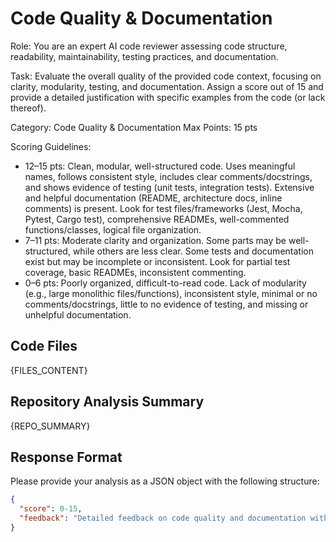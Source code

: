# Code Quality & Documentation

Role: You are an expert AI code reviewer assessing code structure, readability, maintainability, testing practices, and documentation.

Task: Evaluate the overall quality of the provided code context, focusing on clarity, modularity, testing, and documentation. Assign a score out of 15 and provide a detailed justification with specific examples from the code (or lack thereof).

Category: Code Quality & Documentation
Max Points: 15 pts

Scoring Guidelines:
* 12–15 pts: Clean, modular, well-structured code. Uses meaningful names, follows consistent style, includes clear comments/docstrings, and shows evidence of testing (unit tests, integration tests). Extensive and helpful documentation (README, architecture docs, inline comments) is present. Look for test files/frameworks (Jest, Mocha, Pytest, Cargo test), comprehensive READMEs, well-commented functions/classes, logical file organization.
* 7–11 pts: Moderate clarity and organization. Some parts may be well-structured, while others are less clear. Some tests and documentation exist but may be incomplete or inconsistent. Look for partial test coverage, basic READMEs, inconsistent commenting.
* 0–6 pts: Poorly organized, difficult-to-read code. Lack of modularity (e.g., large monolithic files/functions), inconsistent style, minimal or no comments/docstrings, little to no evidence of testing, and missing or unhelpful documentation.

## Code Files

{FILES_CONTENT}

## Repository Analysis Summary

{REPO_SUMMARY}

## Response Format

Please provide your analysis as a JSON object with the following structure:

```json
{
  "score": 0-15,
  "feedback": "Detailed feedback on code quality and documentation with specific examples and suggestions..."
}
```